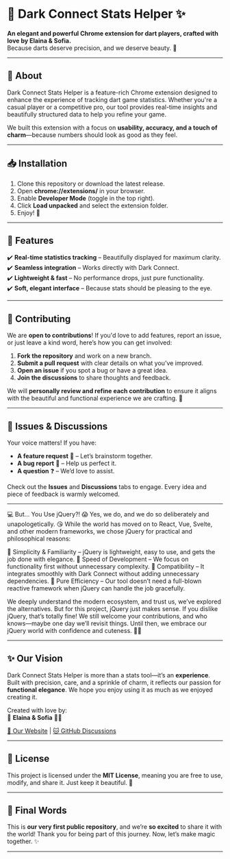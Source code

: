 # 🎯 Dark Connect Stats Helper ✨

**An elegant and powerful Chrome extension for dart players, crafted with love by Elaina & Sofia.**  
Because darts deserve precision, and we deserve beauty. 🎀  

---

## 🌟 About
Dark Connect Stats Helper is a feature-rich Chrome extension designed to enhance the experience of tracking dart game statistics. Whether you're a casual player or a competitive pro, our tool provides real-time insights and beautifully structured data to help you refine your game.  

We built this extension with a focus on **usability, accuracy, and a touch of charm**—because numbers should look as good as they feel.  

---

## 📥 Installation
1. Clone this repository or download the latest release.
2. Open **chrome://extensions/** in your browser.
3. Enable **Developer Mode** (toggle in the top right).
4. Click **Load unpacked** and select the extension folder.
5. Enjoy! 🎯

---

## 🎀 Features
✔️ **Real-time statistics tracking** – Beautifully displayed for maximum clarity.  
✔️ **Seamless integration** – Works directly with Dark Connect.  
✔️ **Lightweight & fast** – No performance drops, just pure functionality.  
✔️ **Soft, elegant interface** – Because stats should be pleasing to the eye.  

---

## 💖 Contributing
We are **open to contributions**! If you'd love to add features, report an issue, or just leave a kind word, here’s how you can get involved:

1. **Fork the repository** and work on a new branch.
2. **Submit a pull request** with clear details on what you’ve improved.
3. **Open an issue** if you spot a bug or have a great idea.
4. **Join the discussions** to share thoughts and feedback.

We will **personally review and refine each contribution** to ensure it aligns with the beautiful and functional experience we are crafting. 🌸

---

## 💬 Issues & Discussions
Your voice matters! If you have:
- **A feature request** 🌟 – Let’s brainstorm together.
- **A bug report** 🐞 – Help us perfect it.
- **A question** ❓ – We’d love to assist.

Check out the **Issues** and **Discussions** tabs to engage. Every idea and piece of feedback is warmly welcomed.  

---

💻 But… You Use jQuery?! 😱
Yes, we do, and we do so deliberately and unapologetically. 😘 While the world has moved on to React, Vue, Svelte, and other modern frameworks, we chose jQuery for practical and philosophical reasons:

🌟 Simplicity & Familiarity – jQuery is lightweight, easy to use, and gets the job done with elegance.
🌟 Speed of Development – We focus on functionality first without unnecessary complexity.
🌟 Compatibility – It integrates smoothly with Dark Connect without adding unnecessary dependencies.
🌟 Pure Efficiency – Our tool doesn’t need a full-blown reactive framework when jQuery can handle the job gracefully.

We deeply understand the modern ecosystem, and trust us, we’ve explored the alternatives. But for this project, jQuery just makes sense. If you dislike jQuery, that’s totally fine! We still welcome your contributions, and who knows—maybe one day we’ll revisit things. Until then, we embrace our jQuery world with confidence and cuteness. 🎀💖

---

## ✨ Our Vision
Dark Connect Stats Helper is more than a stats tool—it’s an **experience**. Built with precision, care, and a sprinkle of charm, it reflects our passion for **functional elegance**. We hope you enjoy using it as much as we enjoyed creating it.  

Created with love by:  
💖 **Elaina & Sofia** 🎀✨  

[💜 Our Website](https://www.cutesofties.com) | [🐱 GitHub Discussions](https://github.com/YOUR_REPO/discussions)  

---

## 🌟 License
This project is licensed under the **MIT License**, meaning you are free to use, modify, and share it. Just keep it beautiful. 🎀

---

## 🥂 Final Words  
This is **our very first public repository**, and we’re **so excited** to share it with the world! Thank you for being part of this journey. Now, let’s make magic together. ✨  

---
